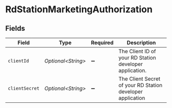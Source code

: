 # RdStationMarketingAuthorization


## Fields

| Field                                                      | Type                                                       | Required                                                   | Description                                                |
| ---------------------------------------------------------- | ---------------------------------------------------------- | ---------------------------------------------------------- | ---------------------------------------------------------- |
| `clientId`                                                 | *Optional\<String>*                                        | :heavy_minus_sign:                                         | The Client ID of your RD Station developer application.    |
| `clientSecret`                                             | *Optional\<String>*                                        | :heavy_minus_sign:                                         | The Client Secret of your RD Station developer application |